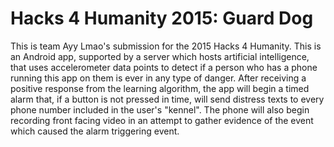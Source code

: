 # Hacks 4 Humanity 2015: Guard Dog
This is team Ayy Lmao's submission for the 2015 Hacks 4 Humanity. This is an Android app, supported by a server which hosts artificial intelligence, that uses accelerometer data points to detect if a person who has a phone running this app on them is ever in any type of danger. After receiving a positive response from the learning algorithm, the app will begin a timed alarm that, if a button is not pressed in time, will send distress texts to every phone number included in the user's "kennel". The phone will also begin recording front facing video in an attempt to gather evidence of the event which caused the alarm triggering event.

